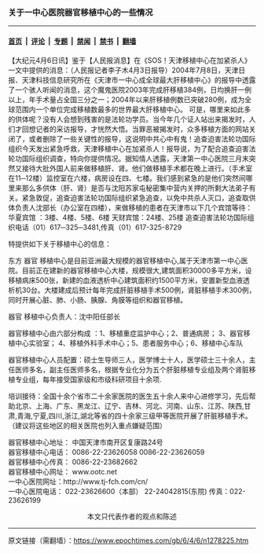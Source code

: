 ### 关于一中心医院器官移植中心的一些情况

---

#### [首页](../../../..?n1278225) &nbsp;|&nbsp; [评论](../../../../../epoch-comment?n1278225) &nbsp;|&nbsp; [专题](../../../../../epoch-special?n1278225) &nbsp;|&nbsp; [禁闻](../../../../../epoch-news?n1278225) &nbsp;|&nbsp; [禁书](../../../../../books?n1278225) &nbsp;|&nbsp; [翻墙](https://github.com/gfw-breaker/nogfw/blob/master/README.md?n1278225)


<div class="post_content" id="artbody" itemprop="articleBody">
 <!-- article content begin -->
 <p>
  【大纪元4月6日讯】鉴于【人民报消息】在《SOS！天津移植中心在加紧杀人》一文中提供的消息：（人民报记者李子木4月3日报导）2004年7月8日，天津日报、天津科技信息研究所在《天津市一中心成全球最大肝移植中心》的报导中透露了一个骇人听闻的消息，这个魔鬼医院2003年完成肝移植384例，日均换肝一例以上，年手术量占全国三分之一；2004年以来肝移植例数已突破280例，成为全球范围内一个单位完成移植数最多的世界最大肝移植中心。 可是，哪里来如此多的供体呢？没有人会想到残害的是法轮功学员。当今年几个证人站出来揭发时，人们才回想记者的采访报导，才恍然大悟。当罪恶被揭发时，众多移植方面的网站关闭了，或者删除了一些关键性的报导，这说明中共心中有鬼！追查迫害法轮功国际组织今天发出紧急呼救，天津移植中心在加紧杀人！报导说，为了配合追查迫害法轮功国际组织调查，特向你提供情况。据知情人透露，天津第一中心医院三月末突然又接待大批外国人前来做移植肝、肾。他们做移植手术都在晚上进行。（手术室在11─12楼）监控室在六楼，病房设在四、七楼。我们感到紧急的是他们突然间哪里来那么多供体（肝、肾）是否与沈阳苏家屯秘密集中营内关押的所剩大法弟子有关。紧急敦促，追查迫害法轮功国际组织紧急追查，以免中共杀人灭口，追查取供体负责人沈部长（办公室在四楼），来做移植的患者在天津市以下几个宾馆等待：华夏宾馆 ：3楼、4楼、5楼、6楼 天财宾馆：24楼、25楼 追查迫害法轮功国际组织电话（01）617─325─3481,传真（01）617-325-8729
 </p>
 <p>
  特提供如下关于移植中心的信息：
 </p>
 <p>
  东方
  <ok href="https://www.epochtimes.com/gb/tag/%E5%99%A8%E5%AE%98.html">
   器官
  </ok>
  移植中心是目前亚洲最大规模的器官移植中心,属于天津市第一中心医院。目前正在建新的器官移植中心大楼，规模很大,建筑面积30000多平方米，设移植病床500张，新建的血液透析中心建筑面积约1500平方米，安置新型血液透析机30台。大楼建成后预计每年完成肝脏移植手术500例，肾脏移植手术300例，同时开展心脏、肺、小肠、胰腺、角膜等组织和器官移植。
 </p>
 <p>
  <ok href="https://www.epochtimes.com/gb/tag/%E5%99%A8%E5%AE%98.html">
   器官
  </ok>
  移植中心负责人：沈中阳任部长
 </p>
 <p>
  器官移植中心由六部分构成 ：1、移植重症监护中心；2、普通病房； 3、器官移植中心实验室； 4、移植外科手术中心；5、患者服务中心；6、移植中心车队
 </p>
 <p>
  器官移植中心人员配置：硕士生导师三人，医学博士十人，医学硕士三十余人，主任医师多名，副主任医师多名，根据专业化分为五个肝脏移植专业组及两个肾脏移植专业组，每年接受国家级和市级科研项目十余项.
 </p>
 <p>
  培训接待：全国十余个省市二十余家医院的医生五十余人来中心进修学习，先后帮助北京、上海、广东、黑龙江、辽宁、吉林、河北、河南、山东、江苏、陕西,甘肃,青海,宁夏,四川,浙江,湖北等省的四十余家三级甲等医院开展了肝脏移植手术。（建议将这些地区的相关医院也列入重点嫌疑范围）
 </p>
 <p>
  器官移植中心地址： 中国天津市南开区复康路24号
  <br/>
  器官移植中心电话： 0086-22-23626058  0086-22-23626059
  <br/>
  器官移植中心传真： 0086-22-23682662
  <br/>
  器官移植中心网址： www.ootc.net
  <br/>
  一中心医院网址：http://www.tj-fch.com/cn/
  <br/>
  一中心医院电话： 022-23626600（本部） 22-24042815(东院) 传真：022-23626199
  <font color="#ffffff">
   (http://www.dajiyuan.com)
  </font>
  <br/>
  <center>
   <font class="GY13">
    本文只代表作者的观点和陈述
   </font>
  </center>
 </p>
 <!-- article content end -->
 <div id="below_article_ad">
 </div>
</div>


---

原文链接（需翻墙）：https://www.epochtimes.com/gb/6/4/6/n1278225.htm
